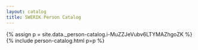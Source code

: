 ```yaml
---
layout: catalog
title: SWERIK Person Catalog
---
```

{% assign p = site.data._person-catalog.i-MuZZJeVubv6LTYMAZhgoZK %}
{% include person-catalog.html p=p %}

